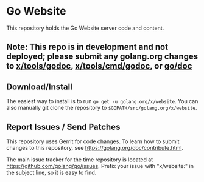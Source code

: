 # Go Website

This repository holds the Go Website server code and content.

## Note: This repo is in development and not deployed; please submit any golang.org changes to [x/tools/godoc](https://github.com/golang/tools/tree/master/godoc), [x/tools/cmd/godoc](https://github.com/golang/tools/tree/master/cmd/godoc), or [go/doc](https://github.com/golang/go/tree/master/doc)


## Download/Install

The easiest way to install is to run `go get -u golang.org/x/website`. You can
also manually git clone the repository to `$GOPATH/src/golang.org/x/website`.

## Report Issues / Send Patches

This repository uses Gerrit for code changes. To learn how to submit changes to
this repository, see https://golang.org/doc/contribute.html.

The main issue tracker for the time repository is located at
https://github.com/golang/go/issues. Prefix your issue with "x/website:" in the
subject line, so it is easy to find.
